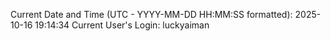 Current Date and Time (UTC - YYYY-MM-DD HH:MM:SS formatted): 2025-10-16 19:14:34
Current User's Login: luckyaiman

